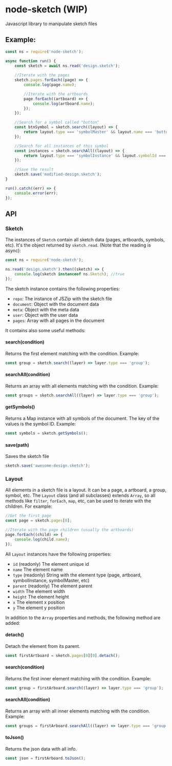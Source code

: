 # node-sketch (WIP)
Javascript library to manipulate sketch files

## Example:

```js
const ns = require('node-sketch');

async function run() {
    const sketch = await ns.read('design.sketch');
    
    //Iterate with the pages
    sketch.pages.forEach((page) => {
        console.log(page.name);

        //Iterate with the artboards
        page.forEach((artboard) => {
            console.log(artboard.name);
        });
    });

    //Search for a symbol called "button"
    const btnSymbol = sketch.search((layout) => {
        return layout.type === 'symbolMaster' && layout.name === 'button'
    });

    //Search for all instances of this symbol
    const instances = sketch.searchAll((layout) => {
        return layout.type === 'symbolInstance' && layout.symbolId === btnSymbol.symbolId;
    });

    //Save the result
    sketch.save('modified-design.sketch');
}

run().catch((err) => {
    console.error(err);
});
```

## API

### Sketch

The instances of `Sketch` contain all sketch data (pages, artboards, symbols, etc). It's the object returned by `sketch.read`. (Note that the reading is async):

```js
const ns = require('node-sketch');

ns.read('design.sketch').then((sketch) => {
    console.log(sketch instanceof ns.Sketch); //true
});
```

The sketch instance contains the following properties:

* `repo`: The instance of JSZip with the sketch file
* `document`: Object with the document data
* `meta`: Object with the meta data
* `user`: Object with the user data
* `pages`: Array with all pages in the document

It contains also some useful methods:

#### search(condition)

Returns the first element matching with the condition. Example:

```js
const group = sketch.search((layer) => layer.type === 'group');
```

#### searchAll(condition)

Returns an array with all elements matching with the condition. Example:

```js
const groups = sketch.searchAll((layer) => layer.type === 'group');
```

#### getSymbols()

Returns a Map instance with all symbols of the document. The key of the values is the symbol ID. Example:

```js
const symbols = sketch.getSymbols();
```

#### save(path)

Saves the sketch file

```js
sketch.save('awesome-design.sketch');
```

### Layout

All elements in a sketch file is a layout. It can be a page, a artboard, a group, symbol, etc. The `Layout` class (and all subclasses) extends `Array`, so all methods like `filter`, `forEach`, `map`, etc, can be used to iterate with the children. For example:

```js
//Get the first page
const page = sketch.pages[0];

//Iterate with the page children (usually the artboards)
page.forEach((child) => {
    console.log(child.name);
});
```

All `Layout` instances have the following properties:

* `id` (readonly) The element unique id
* `name` The element name
* `type` (readonly) String with the element type (page, artboard, symbolInstance, symbolMaster, etc)
* `parent` (readonly) The element parent
* `width` The element width
* `height` The element height
* `x` The element x position
* `y` The element y position

In addition to the `Array` properties and methods, the following method are added:

####  detach()

Detach the element from its parent.

```js
const firstArtboard = sketch.pages[0][0].detach();
```

#### search(condition)

Returns the first inner element matching with the condition. Example:

```js
const group = firstArboard.search((layer) => layer.type === 'group');
```

#### searchAll(condition)

Returns an array with all inner elements matching with the condition. Example:

```js
const groups = firstArboard.searchAll((layer) => layer.type === 'group');
```

#### toJson()

Returns the json data with all info.

```js
const json = firstArboard.toJson();
```
